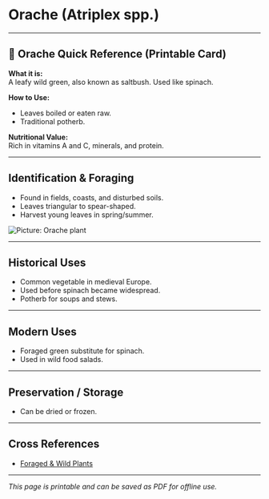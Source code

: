 # Orache (Atriplex spp.)

---

## 📜 Orache Quick Reference (Printable Card)

**What it is:**  
A leafy wild green, also known as saltbush. Used like spinach.  

**How to Use:**  
- Leaves boiled or eaten raw.  
- Traditional potherb.  

**Nutritional Value:**  
Rich in vitamins A and C, minerals, and protein.  

---

## Identification & Foraging  

- Found in fields, coasts, and disturbed soils.  
- Leaves triangular to spear-shaped.  
- Harvest young leaves in spring/summer.  

![Picture: Orache plant](placeholder-orache.jpg)

---

## Historical Uses  

- Common vegetable in medieval Europe.  
- Used before spinach became widespread.  
- Potherb for soups and stews.  

---

## Modern Uses  

- Foraged green substitute for spinach.  
- Used in wild food salads.  

---

## Preservation / Storage  

- Can be dried or frozen.  

---

## Cross References  

- [Foraged & Wild Plants](plants-index.md)  

---

*This page is printable and can be saved as PDF for offline use.*

